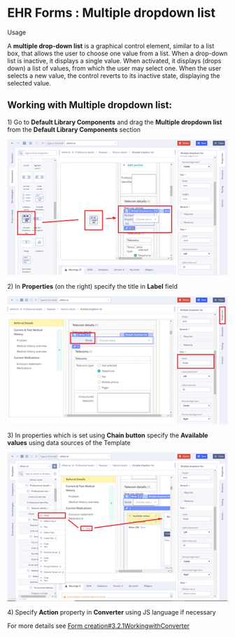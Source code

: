 # EHR Forms : Multiple dropdown list

Usage

A **multiple drop-down list** is a graphical control element, similar to a list box, that allows the user to choose one value from a list. When a drop-down list is inactive, it displays a single value. When activated, it displays \(drops down\) a list of values, from which the user may select one. When the user selects a new value, the control reverts to its inactive state, displaying the selected value.

## Working with Multiple dropdown list: <a id="Multipledropdownlist-WorkingwithMultipledropdownlist:"></a>

1\) Go to **Default Library Components** and drag the **Multiple dropdown list** from the **Default Library Components** section

![](.gitbook/assets/34842199.png)

2\) In **Properties** \(on the right\) specify the title in **Label** field

![](.gitbook/assets/34842205.png)

3\) In properties which is set using **Chain button** specify the **Available values** using data sources of the Template

![](.gitbook/assets/34842208.png)

4\) Specify **Action** property in **Converter** using JS language if necessary

For more details see [Form creation\#3.2.1WorkingwithConverter](ehr-forms-form-creation.md#Formcreation-3.2.1WorkingwithConverter)

